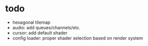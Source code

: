 # todo

- hexagonal tilemap
- audio: add queues/channels/etc.
- cursor: add default shader
- config loader: proper shader selection based on render system
